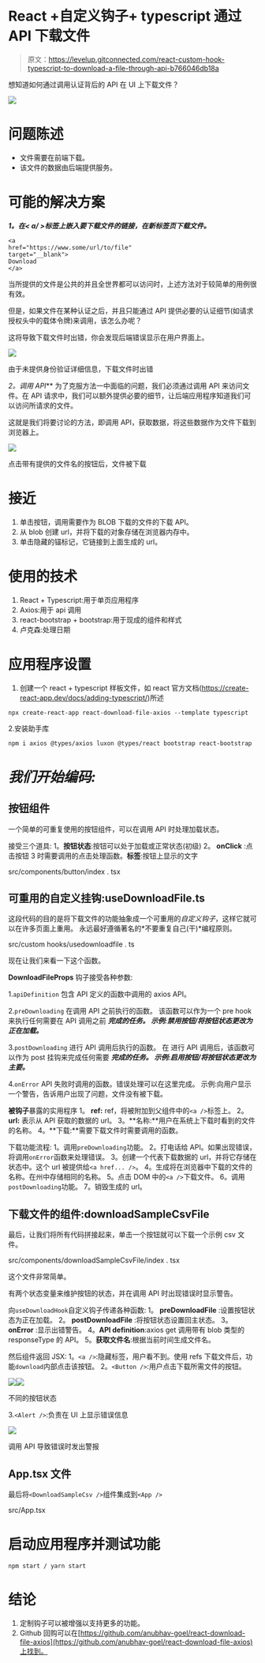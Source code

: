 # React +自定义钩子+ typescript 通过 API 下载文件

> 原文：<https://levelup.gitconnected.com/react-custom-hook-typescript-to-download-a-file-through-api-b766046db18a>

想知道如何通过调用认证背后的 API 在 UI 上下载文件？

![](img/e352156562bfdbdecaadf0f0228d645c.png)

# 问题陈述

*   文件需要在前端下载。
*   该文件的数据由后端提供服务。

# 可能的解决方案

***1。在< a/ >标签上嵌入要下载文件的链接，在新标签页下载文件。***

```
<a
href="https://www.some/url/to/file"
target="__blank">
Download
</a>
```

当所提供的文件是公共的并且全世界都可以访问时，上述方法对于较简单的用例很有效。

但是，如果文件在某种认证之后，并且只能通过 API 提供必要的认证细节(如请求授权头中的载体令牌)来调用，该怎么办呢？

这将导致下载文件时出错，你会发现后端错误显示在用户界面上。

![](img/0070015c02a826d5689ff2d4bb61a61c.png)

由于未提供身份验证详细信息，下载文件时出错

**2*。调用 API***
为了克服方法一中面临的问题，我们必须通过调用 API 来访问文件。在 API 请求中，我们可以额外提供必要的细节，让后端应用程序知道我们可以访问所请求的文件。

这就是我们将要讨论的方法，即调用 API，获取数据，将这些数据作为文件下载到浏览器上。

![](img/c605c39006b9ff7205db08261e1d7566.png)

点击带有提供的文件名的按钮后，文件被下载

# **接近**

1.  单击按钮，调用需要作为 BLOB 下载的文件的下载 API。
2.  从 blob 创建 url，并将下载的对象存储在浏览器内存中。
3.  单击隐藏的锚标记，它链接到上面生成的 url。

# 使用的技术

1.  React + Typescript:用于单页应用程序
2.  Axios:用于 api 调用
3.  react-bootstrap + bootstrap:用于现成的组件和样式
4.  卢克森:处理日期

# 应用程序设置

1.  创建一个 react + typescript 样板文件，如 react 官方文档(https://create-react-app.dev/docs/adding-typescript/)所述

```
npx create-react-app react-download-file-axios --template typescript
```

2.安装助手库

```
npm i axios @types/axios luxon @types/react bootstrap react-bootstrap
```

# *我们开始编码:*

## 按钮组件

一个简单的可重复使用的按钮组件，可以在调用 API 时处理加载状态。

接受三个道具:
1。**按钮状态**:按钮可以处于加载或正常状态(初级)
2。 **onClick** :点击按钮
3 时需要调用的点击处理函数。**标签**:按钮上显示的文字

src/components/button/index . tsx

## 可重用的自定义挂钩:useDownloadFile.ts

这段代码的目的是将下载文件的功能抽象成一个可重用的*自定义钩子*，这样它就可以在许多页面上重用。
永远最好遵循著名的*不要重复自己(干)*编程原则。

src/custom hooks/usedownloadfile . ts

现在让我们来看一下这个函数。

**DownloadFileProps** 钩子接受各种参数:

1.`apiDefinition`
包含 API 定义的函数中调用的 axios API。

2.`preDownloading` 在调用 API 之前执行的函数。
该函数可以作为一个 pre hook 来执行任何需要在 API 调用之前 ***完成的任务。
示例:禁用按钮/将按钮状态更改为正在加载。***

3.`postDownloading`
进行 API 调用后执行的函数。
在 进行 API 调用后，该函数可以作为 post 挂钩来完成任何需要 ***完成的任务。
示例:启用按钮/将按钮状态更改为主要。***

4.`onError`
API 失败时调用的函数。错误处理可以在这里完成。
示例:向用户显示一个警告，告诉用户出现了问题，文件没有被下载。

**被钩子**暴露的实用程序
1。 **ref:** ref，将被附加到父组件中的`<a />`标签上。
2。 **url:** 表示从 API 获取的数据的 url。
3。**名称:**用户在系统上下载时看到的文件的名称。
4。**下载:**需要下载文件时需要调用的函数。

下载功能流程:
1。调用`preDownloading`功能。
2。打电话给 API。如果出现错误，将调用`onError`函数来处理错误。
3。创建一个代表下载数据的 url，并将它存储在状态中。这个 url 被提供给`<a href... />`。
4。生成将在浏览器中下载的文件的名称。在州中存储相同的名称。
5。点击 DOM 中的`<a />`下载文件。
6。调用`postDownloading`功能。
7。销毁生成的 url。

## 下载文件的组件:downloadSampleCsvFile

最后，让我们将所有代码拼接起来，单击一个按钮就可以下载一个示例 csv 文件。

src/components/downloadSampleCsvFile/index . tsx

这个文件非常简单。

有两个状态变量来维护按钮的状态，并在调用 API 时出现错误时显示警告。

向`useDownloadHook`自定义钩子传递各种函数:
1。 **preDownloadFile** :设置按钮状态为正在加载。
2。 **postDownloadFile** :将按钮状态设置回主状态。
3。 **onError** :显示出错警告。
4。**API definition**:axios get 调用带有 blob 类型的 responseType 的 API。
5。**获取文件名**:根据当前时间生成文件名。

然后组件返回 JSX:
1。`<a />`:隐藏标签，用户看不到。使用 refs 下载文件后，功能`download`内部点击该按钮。
2。`<Button />`:用户点击下载所需文件的按钮。

![](img/6f5439ec8cd748fbb4e61e46f4d83870.png)![](img/facfa72225c6516b3bbee30ea4d58bd9.png)

不同的按钮状态

3.`<Alert />`:负责在 UI 上显示错误信息

![](img/b905b1db432d23d0adcf851e0c03676b.png)

调用 API 导致错误时发出警报

## App.tsx 文件

最后将`<DownloadSampleCsv />`组件集成到`<App />`

src/App.tsx

# 启动应用程序并测试功能

```
npm start / yarn start
```

# 结论

1.  定制钩子可以被增强以支持更多的功能。
2.  Github 回购可以在[https://github.com/anubhav-goel/react-download-file-axios](https://github.com/anubhav-goel/react-download-file-axios)上找到。